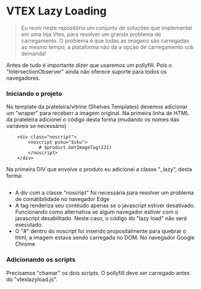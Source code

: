 # VTEX Lazy Loading

> Eu reuni neste repositório um conjunto de soluções que implementei em uma loja Vtex, para resolver um grande problema de carregamento.
> O problema é que todas as imagens são carregadas ao mesmo tempo, a plataforma não da a opção de carregamento sob demanda!

Antes de tudo é importante dizer que usaremos um pollyfill. Pois o "IntersectionObserver" ainda não oferece suporte para todos os navegadores.

### Iniciando o projeto

No template da prateleira/vitrine (Shelves Templates) devemos adicionar um "wraper" para receberr a imagem original.
Na primeira linha de HTML da prateleira adicionei o código desta forma (mudando os nomes das variáveis se necessário)

```
	<div class="noscript">
		<noscript psku="$sku">
			# $product.GetImageTag(221)
		</noscript>
	</div>
```

Na primeira DIV que envolve o produto eu adicionei a classe "_lazy", desta forma:

```	<div class="_lazy product" id="shelf-item-$sku" pid="$id" psku="$sku">
```

* A div com a classe "noscript" foi necessária para resolver um problema de comátibilidade no navegador Edge
* A tag <noscript> renderiza seu contéudo apenas se o javascript estiver desativado. Funcionando como alternativa se algum navegador estiver com o javascript desabilitado. Neste caso, o código do "lazy load" não será executado.
* O "#" dentro do noscript foi inserido propositalmente para quebrar o html, a imagem estava sendo carregada no DOM. No navegador Google Chrome

### Adicionando os scripts

Precisamos "chamar" os dois scripts.
O pollyfill deve ser carregado antes do "vtexlazyload.js".


